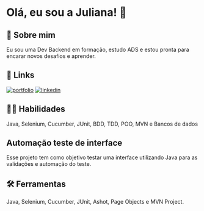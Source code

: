 
# Olá, eu sou a Juliana! 👋


## 🚀 Sobre mim

Eu sou uma Dev Backend em formação, estudo ADS e estou pronta para encarar novos desafios e aprender.


## 🔗 Links
[![portfolio](https://img.shields.io/badge/my_portfolio-000?style=for-the-badge&logo=ko-fi&logoColor=white)](https://github.com/pandoraboxx0/)
[![linkedin](https://img.shields.io/badge/linkedin-0A66C2?style=for-the-badge&logo=linkedin&logoColor=white)](https://www.linkedin.com/in/ju-qa-recruiter/)



## 👩‍💻 Habilidades
Java, Selenium, Cucumber, JUnit, BDD, TDD, POO, MVN e Bancos de dados



## Automação teste de interface

Esse projeto tem como objetivo testar uma interface utilizando Java para as validações e automação do teste.

## 🛠 Ferramentas
Java, Selenium, Cucumber, JUnit, Ashot, Page Objects e MVN Project.
